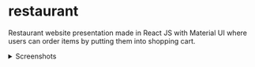 # restaurant
Restaurant website presentation made in React JS with Material UI where users can order items by putting them into shopping cart.

<details>
  <summary>Screenshots</summary>
  <img src="https://user-images.githubusercontent.com/81267794/151811685-e137d32a-f53b-45fa-b818-489c1b084fa4.JPG" width="700">
  <img src="https://user-images.githubusercontent.com/81267794/151811693-c1dc7d77-36fb-4336-96ac-0fdb318bf173.JPG" width="700">
  <img src="https://user-images.githubusercontent.com/81267794/152271181-df1ed91f-937c-4c1d-aae0-f45787044e3c.JPG" width="700">
</details>
